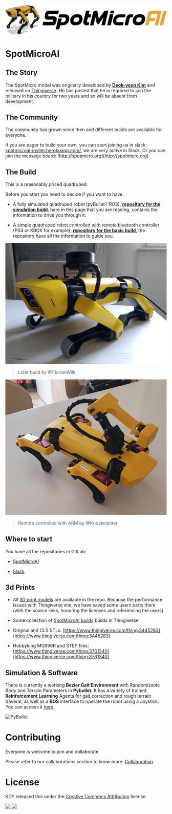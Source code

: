 ![SpotMicroAI](assets/logo.png)

# SpotMicroAI

## The Story
The SpotMicro model was originally developed by **[Deok-yeon Kim](https://www.thingiverse.com/KDY0523/about)** and released on [Thingiverse](https://www.thingiverse.com/thing:3445283). He has posted that he is required to join the military in his country for two years and so will be absent from development.

## The Community
The community has grown since then and different builds are available for everyone.

If you are eager to build your own, you can start joining us in slack: [spotmicroai-inviter.herokuapp.com/](https://spotmicroai-inviter.herokuapp.com/), we are very active in Slack. Or you can join the message board: [http://spotmicro.org](http://spotmicro.org)

## The Build
This is a reasonably priced quadruped.

Before you start you need to decide if you want to have:

* A fully simulated quadruped robot (pyBullet / ROS), **[repository for the simulation build](https://gitlab.com/custom_robots/spotmicroai/simulation)**, here in this page that you are reading, contains the information to drive you through it.

* A simple quadruped robot controlled with remote bluetooth controller (PS4 or XBOX for example), **[repository for the basic build](https://gitlab.com/custom_robots/spotmicroai/basic)**, the repository have all the information to guide you.

![SpotMicroAI](assets/SpotMicroAI_complete_1.jpg)
> Lidar build by @FlorianWilk

![Remote contolled](assets/Knosterpitter.jpg)
> Remote controlled with ARM by @Knosterpitter

## Where to start

You have all the repositories in GitLab:

* [SpotMicroAI](https://gitlab.com/custom_robots/spotmicroai)

* [Slack](https://spotmicroai-inviter.herokuapp.com/)

## 3d Prints

* All [3D print models](https://gitlab.com/custom_robots/spotmicroai/3dprint) are available in the repo. Because the performance issues with Thingiverse site, we have saved some users parts there (with the source links, honoring the licenses and referencing the users)

* Some collection of [SpotMicroAI builds](https://www.thingiverse.com/groups/spotmicro/things) builds in Thingiverse

* Original and CLS STLs: [https://www.thingiverse.com/thing:3445283](https://www.thingiverse.com/thing:3445283) 

* Hobbyking MG996R and STEP files: [https://www.thingiverse.com/thing:3761340](https://www.thingiverse.com/thing:3761340)

## Simulation & Software

There is currently a working **Bezier Gait Environment** with Randomizable Body and Terrain Parameters in **Pybullet**. It has a variety of trained **Reinforcement Learning** Agents for gait correction and rough terrain traveral, as well as a **ROS** interface to operate the robot using a Joystick. You can access it [here](https://github.com/moribots/spot_mini_mini).

![PyBullet](assets/spot-mini-mini.gif)

# Contributing 

Everyone is welcome to join and collaborate

Please refer to our collaborations section to know more: [Collaboration](https://spotmicroai.readthedocs.io/en/latest/collaborations/)

# License
KDY released this under the [Creative Commons Attribution](http://creativecommons.org/licenses/by/3.0/) license.

![](https://cdn.thingiverse.com/site/img/cc/chooser_cc.png) ![](https://cdn.thingiverse.com/site/img/cc/chooser_by.png)
